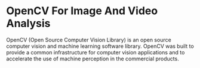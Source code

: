# OpenCV For Image And Video Analysis
OpenCV (Open Source Computer Vision Library) is an open source computer vision and machine learning software library. OpenCV was built to provide a common infrastructure for computer vision applications and to accelerate the use of machine perception in the commercial products. 

